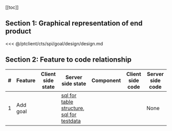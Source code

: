 [[toc]]

## Section 1: Graphical representation of end product

<<< @/ptclient/cts/spi/goal/design/design.md

## Section 2: Feature to code relationship

| #   | Feature  | Client side state | Server side state                                                                                                                                                                                                                                                                              | Component | Client side code | Server side code |
| --- | -------- | ----------------- | ---------------------------------------------------------------------------------------------------------------------------------------------------------------------------------------------------------------------------------------------------------------------------------------------- | --------- | ---------------- | ---------------- |
| 1   | Add goal |                   | [sql for table structure](https://github.com/savantcare/emr/blob/master/ptclient/cts/spi/goal/db/structure/sc_g/g/structure-gen-on-2020-07-01.sql), [sql for testdata](https://github.com/savantcare/emr/blob/master/ptclient/cts/spi/goal/db/structure/sc_g/g/testdata-gen-on-2020-07-01.sql) |           |                  | None             |
